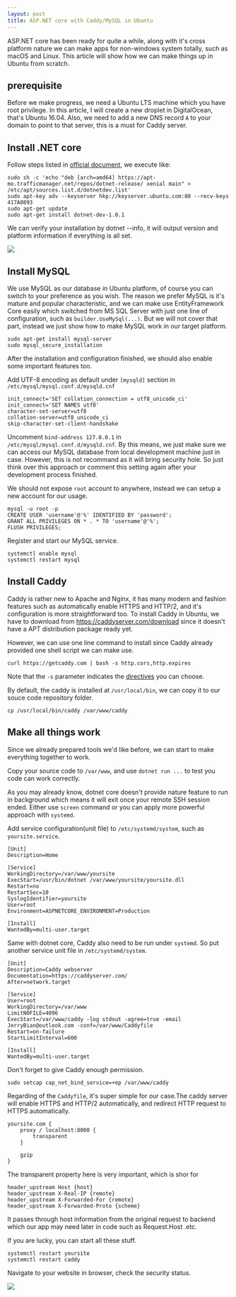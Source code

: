 ```yaml
---
layout: post
title: ASP.NET core with Caddy/MySQL in Ubuntu
---
```

ASP.NET core has been ready for quite a while, along with it's cross platform nature we can make apps for non-windows system totally, such as macOS and Linux. This article will show how we can make things up in Ubuntu from scratch.

## prerequisite
Before we make progress, we need a Ubuntu LTS machine which you have root privilege. In this article, I will create a new droplet in DigitalOcean, that's Ubuntu 16.04. Also, we need to add a new DNS record `A` to your domain to point to that server, this is a must for Caddy server.

## Install .NET core
Follow steps listed in [official document](https://www.microsoft.com/net/core#linuxubuntu), we execute like:

    sudo sh -c 'echo "deb [arch=amd64] https://apt-mo.trafficmanager.net/repos/dotnet-release/ xenial main" > /etc/apt/sources.list.d/dotnetdev.list'
    sudo apt-key adv --keyserver hkp://keyserver.ubuntu.com:80 --recv-keys 417A0893
    sudo apt-get update
    sudo apt-get install dotnet-dev-1.0.1

We can verify your installation by dotnet --info, it will output version and platform information if everything is all set.

![](https://laobian.blob.core.windows.net/upload/jietu20170423-191837.png)


## Install MySQL
We use MySQL as our database in Ubuntu platform, of course you can switch to your preference as you wish. The reason we prefer MySQL is it's mature and popular characteristic, and we can make use EntityFramework Core easily which switched from MS SQL Server with just one line of configuration, such as `builder.UseMySql(...)`. But we will not cover that part, instead we just show how to make MySQL work in our target platform.

    sudo apt-get install mysql-server
    sudo mysql_secure_installation

After the installation and configuration finished, we should also enable some important features too.

Add UTF-8 encoding as default under `[mysqld]` section in `/etc/mysql/mysql.conf.d/mysqld.cnf`

    init_connect='SET collation_connection = utf8_unicode_ci' 
    init_connect='SET NAMES utf8' 
    character-set-server=utf8 
    collation-server=utf8_unicode_ci 
    skip-character-set-client-handshake

Uncomment `bind-address 127.0.0.1` in `/etc/mysql/mysql.conf.d/mysqld.cnf`. By this means, we just make sure we can access our MySQL database from local development machine just in case. However, this is not recommand as it will bring security hole. So just think over this approach or comment this setting again after your development process finished.

We should not expose `root` account to anywhere, instead we can setup a new account for our usage.

    mysql -u root -p
    CREATE USER 'username'@'%' IDENTIFIED BY 'password';
    GRANT ALL PRIVILEGES ON * . * TO 'username'@'%';
    FLUSH PRIVILEGES;

Register and start our MySQL service.

    systemctl enable mysql
    systemctl restart mysql

## Install Caddy
Caddy is rather new to Apache and Nginx, it has many modern and fashion features such as automatically enable HTTPS and HTTP/2, and it's configuration is more straightforward too. To install Caddy in Ubuntu, we have to download from https://caddyserver.com/download since it doesn't have a APT distribution package ready yet.

However, we can use one line command to install since Caddy already provided one shell script we can make use.

    curl https://getcaddy.com | bash -s http.cors,http.expires

Note that the `-s` parameter indicates the [directives](https://caddyserver.com/docs) you can choose.

By default, the caddy is installed at `/usr/local/bin`, we can copy it to our souce code repository folder.

    cp /usr/local/bin/caddy /var/www/caddy

## Make all things work
Since we already prepared tools we'd like before, we can start to make everything together to work.

Copy your source code to `/var/www`, and use `dotnet run ...` to test you code can work correctly.

As you may already know, dotnet core doesn't provide nature feature to run in background which means it will exit once your remote SSH session ended. Either use `screen` command or you can apply more powerful approach with `systemd`.

Add service configuration(unit file) to `/etc/systemd/system`, such as `yoursite.service`.

    [Unit]
    Description=Home

    [Service]
    WorkingDirectory=/var/www/yoursite
    ExecStart=/usr/bin/dotnet /var/www/yoursite/yoursite.dll
    Restart=no
    RestartSec=10                                          
    SyslogIdentifier=yoursite
    User=root
    Environment=ASPNETCORE_ENVIRONMENT=Production 

    [Install]
    WantedBy=multi-user.target

Same with dotnet core, Caddy also need to be run under `systemd`. So put another service unit file in `/etc/systemd/system`.

    [Unit]
    Description=Caddy webserver
    Documentation=https://caddyserver.com/
    After=network.target

    [Service]
    User=root
    WorkingDirectory=/var/www
    LimitNOFILE=4096
    ExecStart=/var/www/caddy -log stdout -agree=true -email JerryBian@outlook.com -conf=/var/www/Caddyfile
    Restart=on-failure
    StartLimitInterval=600

    [Install]
    WantedBy=multi-user.target

Don't forget to give Caddy enough permission.

    sudo setcap cap_net_bind_service=+ep /var/www/caddy

Regarding of the `Caddyfile`, it's super simple for our case.The caddy server will enable HTTPS and HTTP/2 automatically, and redirect HTTP request to HTTPS automatically.

    yoursite.com {
        proxy / localhost:8000 {
            transparent
        }

        gzip
    }

The transparent property here is very important, which is shor for

    header_upstream Host {host}
    header_upstream X-Real-IP {remote}
    header_upstream X-Forwarded-For {remote}
    header_upstream X-Forwarded-Proto {scheme}

It passes through host information from the original request to backend which our app may need later in code such as Request.Host .etc.

If you are lucky, you can start all these stuff.

    systemctl restart yoursite
    systemctl restart caddy

Navigate to your website in browser, check the security status.

![](https://laobian.blob.core.windows.net/upload/jietu20170423-200927.png)

